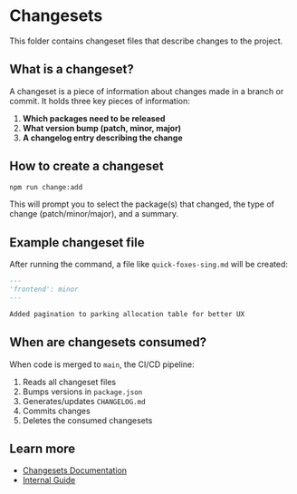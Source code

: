 # Changesets

This folder contains changeset files that describe changes to the project.

## What is a changeset?

A changeset is a piece of information about changes made in a branch or commit. It holds three key pieces of information:

1. **Which packages need to be released**
2. **What version bump (patch, minor, major)**
3. **A changelog entry describing the change**

## How to create a changeset

```bash
npm run change:add
```

This will prompt you to select the package(s) that changed, the type of change (patch/minor/major), and a summary.

## Example changeset file

After running the command, a file like `quick-foxes-sing.md` will be created:

```markdown
---
'frontend': minor
---

Added pagination to parking allocation table for better UX
```

## When are changesets consumed?

When code is merged to `main`, the CI/CD pipeline:

1. Reads all changeset files
2. Bumps versions in `package.json`
3. Generates/updates `CHANGELOG.md`
4. Commits changes
5. Deletes the consumed changesets

## Learn more

- [Changesets Documentation](https://github.com/changesets/changesets)
- [Internal Guide](../docs/deployment/changesets-guide.md)
